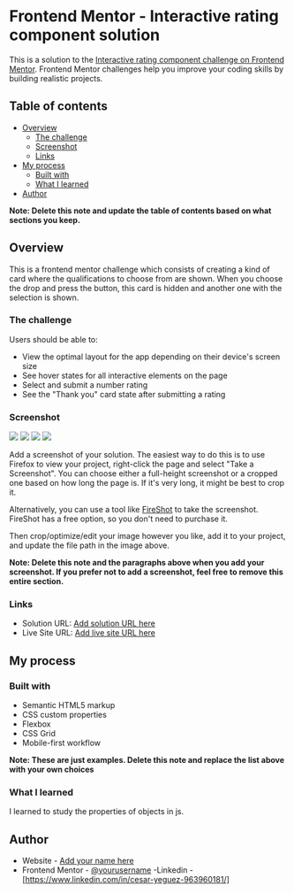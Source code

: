 # Frontend Mentor - Interactive rating component solution

This is a solution to the [Interactive rating component challenge on Frontend Mentor](https://www.frontendmentor.io/challenges/interactive-rating-component-koxpeBUmI). Frontend Mentor challenges help you improve your coding skills by building realistic projects. 

## Table of contents

- [Overview](#overview)
  - [The challenge](#the-challenge)
  - [Screenshot](#screenshot)
  - [Links](#links)
- [My process](#my-process)
  - [Built with](#built-with)
  - [What I learned](#what-i-learned) 
- [Author](#author)


**Note: Delete this note and update the table of contents based on what sections you keep.**

## Overview
This is a frontend mentor challenge which consists of creating a kind of card where the qualifications to choose from are shown. When you choose the drop and press the button, this card is hidden and another one with the selection is shown.

### The challenge

Users should be able to:

- View the optimal layout for the app depending on their device's screen size
- See hover states for all interactive elements on the page
- Select and submit a number rating
- See the "Thank you" card state after submitting a rating

### Screenshot

![](./screenshot/mobile.png)
![](./screenshot/mobile-Thankyou.png)
![](./screenshot/dekstop.png)
![](./screenshot/desktop-Thankyou.png)

Add a screenshot of your solution. The easiest way to do this is to use Firefox to view your project, right-click the page and select "Take a Screenshot". You can choose either a full-height screenshot or a cropped one based on how long the page is. If it's very long, it might be best to crop it.

Alternatively, you can use a tool like [FireShot](https://getfireshot.com/) to take the screenshot. FireShot has a free option, so you don't need to purchase it. 

Then crop/optimize/edit your image however you like, add it to your project, and update the file path in the image above.

**Note: Delete this note and the paragraphs above when you add your screenshot. If you prefer not to add a screenshot, feel free to remove this entire section.**

### Links

- Solution URL: [Add solution URL here](https://github.com/cyeguez/rating-component)
- Live Site URL: [Add live site URL here](https://cyeguez.github.io/rating-component/)

## My process

### Built with

- Semantic HTML5 markup
- CSS custom properties
- Flexbox
- CSS Grid
- Mobile-first workflow


**Note: These are just examples. Delete this note and replace the list above with your own choices**

### What I learned
I learned to study the properties of objects in js.










## Author

- Website - [Add your name here](https://github.com/cyeguez)
- Frontend Mentor - [@yourusername](https://www.frontendmentor.io/profile/cyeguez)
-Linkedin - [https://www.linkedin.com/in/cesar-yeguez-963960181/]
